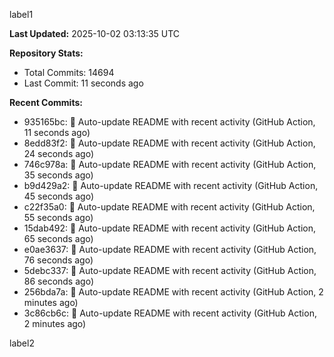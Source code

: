 
label1 
<!-- ACTIVITY_START -->
**Last Updated:** 2025-10-02 03:13:35 UTC

**Repository Stats:**
- Total Commits: 14694
- Last Commit: 11 seconds ago

**Recent Commits:**
- 935165bc: 🤖 Auto-update README with recent activity (GitHub Action, 11 seconds ago)
- 8edd83f2: 🤖 Auto-update README with recent activity (GitHub Action, 24 seconds ago)
- 746c978a: 🤖 Auto-update README with recent activity (GitHub Action, 35 seconds ago)
- b9d429a2: 🤖 Auto-update README with recent activity (GitHub Action, 45 seconds ago)
- c22f35a0: 🤖 Auto-update README with recent activity (GitHub Action, 55 seconds ago)
- 15dab492: 🤖 Auto-update README with recent activity (GitHub Action, 65 seconds ago)
- e0ae3637: 🤖 Auto-update README with recent activity (GitHub Action, 76 seconds ago)
- 5debc337: 🤖 Auto-update README with recent activity (GitHub Action, 86 seconds ago)
- 256bda7a: 🤖 Auto-update README with recent activity (GitHub Action, 2 minutes ago)
- 3c86cb6c: 🤖 Auto-update README with recent activity (GitHub Action, 2 minutes ago)
<!-- ACTIVITY_END -->

label2
